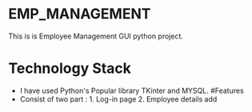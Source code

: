 # EMP_MANAGEMENT
This is is Employee Management GUI python project. 
# Technology Stack
- I have used Python's Popular library TKinter and MYSQL.
#Features
- Consist of two part : 1. Log-in page 2. Employee details add

